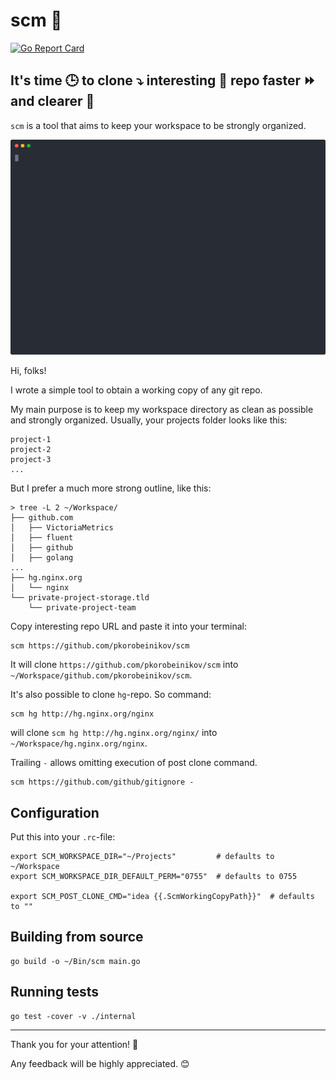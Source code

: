 # scm 💪

[![Go Report Card](https://goreportcard.com/badge/github.com/pkorobeinikov/scm)](https://goreportcard.com/report/github.com/pkorobeinikov/scm)

## It's time 🕒 to clone ⤵️ interesting 🧐 repo faster ⏩ and clearer 🧹

`scm` is a tool that aims to keep your workspace to be strongly organized.

[![Usage example](demo.svg)](https://asciinema.org/a/387451)

Hi, folks!

I wrote a simple tool to obtain a working copy of any git repo.

My main purpose is to keep my workspace directory as clean as possible and strongly organized.
Usually, your projects folder looks like this:

```shell
project-1
project-2
project-3
...
```

But I prefer a much more strong outline, like this:

```shell
> tree -L 2 ~/Workspace/
├── github.com
│   ├── VictoriaMetrics
│   ├── fluent
│   ├── github
│   ├── golang
...
├── hg.nginx.org
│   └── nginx
└── private-project-storage.tld
    └── private-project-team
```

Copy interesting repo URL and paste it into your terminal:

```shell
scm https://github.com/pkorobeinikov/scm
```

It will clone `https://github.com/pkorobeinikov/scm` into `~/Workspace/github.com/pkorobeinikov/scm`.

It's also possible to clone `hg`-repo. So command:

```shell
scm hg http://hg.nginx.org/nginx
```

will clone `scm hg http://hg.nginx.org/nginx/` into `~/Workspace/hg.nginx.org/nginx`.

Trailing `-` allows omitting execution of post clone command.

```shell
scm https://github.com/github/gitignore -
```

## Configuration

Put this into your `.rc`-file:

```shell
export SCM_WORKSPACE_DIR="~/Projects"         # defaults to ~/Workspace
export SCM_WORKSPACE_DIR_DEFAULT_PERM="0755"  # defaults to 0755

export SCM_POST_CLONE_CMD="idea {{.ScmWorkingCopyPath}}"  # defaults to ""
```

## Building from source

```shell
go build -o ~/Bin/scm main.go
```

## Running tests

```shell
go test -cover -v ./internal
```

---

Thank you for your attention! 🤝

Any feedback will be highly appreciated. 😊
